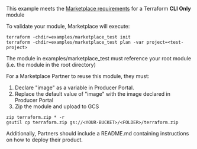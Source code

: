 This example meets the
[Marketplace requirements](https://cloud.google.com/marketplace/docs/partners/vm/configure-terraform-deployment#requirements_for_custom_terraform_modules)
for a Terraform **CLI Only** module

To validate your module, Marketplace will execute:

```
terraform -chdir=examples/marketplace_test init
terraform -chdir=examples/marketplace_test plan -var project=<test-project>
```

The module in examples/marketplace_test must reference your root module (i.e.
the module in the root directory)

For a Marketplace Partner to reuse this module, they must:

1.  Declare "image" as a variable in Producer Portal.
1.  Replace the default value of "image" with the image declared in Producer
    Portal
1.  Zip the module and upload to GCS

```
zip terraform.zip * -r
gsutil cp terraform.zip gs://<YOUR-BUCKET>/<FOLDER>/terraform.zip
```

Additionally, Partners should include a README.md containing instructions on how
to deploy their product.
